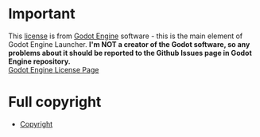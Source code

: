 # Important

This [license](./LICENSE.txt) is from [Godot Engine](https://godotengine.org/) software - this is the main element of Godot Engine Launcher.
**I'm NOT a creator of the Godot software, so any problems about it should be reported to the Github Issues page in Godot Engine repository.**  
[Godot Engine License Page](https://godotengine.org/license)

# Full copyright
 - [Copyright](./COPYRIGHT.txt)